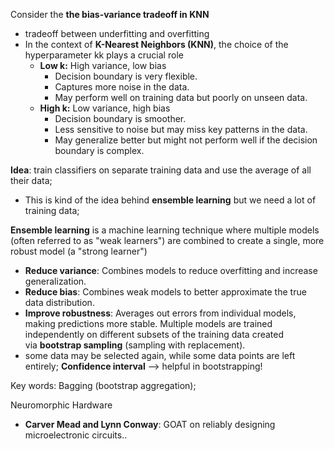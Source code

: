 Consider the **the bias-variance tradeoff in KNN**

- tradeoff between underfitting and overfitting
- In the context of **K-Nearest Neighbors (KNN)**, the choice of the hyperparameter kk plays a crucial role
  - **Low k:** High variance, low bias
    - Decision boundary is very flexible.
    - Captures more noise in the data.
    - May perform well on training data but poorly on unseen data.
  - **High k:** Low variance, high bias
    - Decision boundary is smoother.
    - Less sensitive to noise but may miss key patterns in the data.
    - May generalize better but might not perform well if the decision boundary is complex.

**Idea**: train classifiers on separate training data and use the average of all their data;

- This is kind of the idea behind **ensemble learning** but we need a lot of training data;

**Ensemble learning** is a machine learning technique where multiple models (often referred to as "weak learners") are combined to create a single, more robust model (a "strong learner")

- **Reduce variance**: Combines models to reduce overfitting and increase generalization.
- **Reduce bias**: Combines weak models to better approximate the true data distribution.
- **Improve robustness**: Averages out errors from individual models, making predictions more stable.
  Multiple models are trained independently on different subsets of the training data created via **bootstrap sampling** (sampling with replacement).
- some data may be selected again, while some data points are left entirely;
  **Confidence interval** --> helpful in bootstrapping!

Key words: Bagging (bootstrap aggregation);

Neuromorphic Hardware

- **Carver Mead and Lynn Conway**: GOAT on reliably designing microelectronic circuits..
